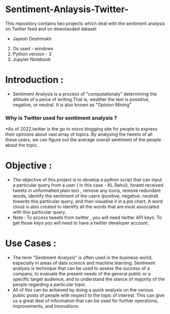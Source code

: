 # Sentiment-Anlaysis-Twitter-
This repository contains two projects which deal with the sentiment analysis on Twitter feed and on downlaoded dataset
* Jayesh Deshmukh
1. Os used - windows
2. Python version - 3
3. Jupyter Notebook 

# Introduction :
* Sentiment Analysis is a process of "computationaly" determining the attitude of a peice of writing.That is, weather the text is possitive, negative, or neutral. It is also known as "Opinion Mining"
### Why is Twitter used for sentiment analysis ?
*As of 2022,twitter is the go to micro blogging site for people to express their opinions about vast array of topics. By analysing the tweets of all these users, we can figure out the average overall sentiment of the people about the topic.
# Objective : 
* The objective of this project is to develop a python script that can input a perticular query from a user ( in this case - KL Rahul), foramt received tweets in unformatted plain text , remove any icons, remove redundant words, identify the sentiment of the users (positive, negative, neutral) towards this particular query, and then visualise it in a pie chart. A word cloud is also created to identify all the words that are most associated with this particular query.
* Note : To access tweets from twitter , you will need twitter API keys. To get those keys you will need to have a twitter developer account.  
# Use Cases :
* The term "Sentiment Analysis" is often used in the business world, especially in areas of data science and machine learning. Sentiment analysis is technique that can be used to assess the success of a company, to evaluate the present needs of the general public or a specific target audience, and to understand the stance of majority of the people regarding a particular topic.
* All of this can be achieved by doing a quick analysis on the various public posts of people with respect to the topic of interest. This can give us a great deal of information that can be used for further operations, improvements, and innovations.
